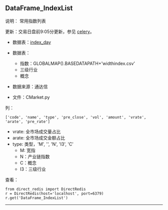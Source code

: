 ## DataFrame_IndexList

说明： 常用指数列表

更新：交易日盘前9:05分更新，参见 [celery](celery.md)。

- 数据表：[index_day](http://47.52.36.164:8001/app/quantaxis/quantaxis/index_day/view) 
- 数据表：
  - 指数：GLOBALMAP().BASEDATAPATH+'widthindex.csv' 
  - 三级行业
  - 概念

- 数据来源：通达信
- 文件：CMarket.py

列：

```
['code', 'name', 'type', 'pre_close', 'vol', 'amount', 'vrate', 'arate', 'pre_rate']
```

- vrate: 全市场成交量占比
- arate: 全市场成交金额占比
- type: 类型，'M', '', 'N', 'I3', 'C'
  - M: 宽指
  - N：产业链指数
  - C：概念
  - I3：三级行业



查看：

```
from direct_redis import DirectRedis
r = DirectRedis(host='localhost', port=6379)
r.get('DataFrame_IndexList')
```


---





